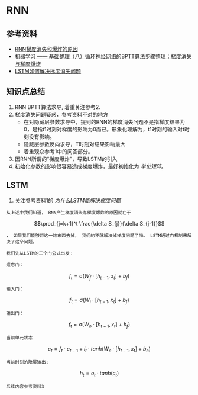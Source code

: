 # RNN
## 参考资料
- [RNN梯度消失和爆炸的原因](https://zhuanlan.zhihu.com/p/28687529)
- [机器学习 —— 基础整理（八）循环神经网络的BPTT算法步骤整理；梯度消失与梯度爆炸](https://www.cnblogs.com/Determined22/p/6562555.html)
- [LSTM如何解决梯度消失问题](https://zhuanlan.zhihu.com/p/28749444)
## 知识点总结
1. RNN BPTT算法求导, 着重关注参考2.
2. 梯度消失问题疑惑，参考资料不对的地方
   - 在对隐藏层参数求导中，提到的RNN的梯度消失问题不是指梯度结果为0，是指t1时刻对梯度的影响为0而已。形象化理解为，t1时刻的输入对t时刻没有影响。
   - 隐藏层参数反向求导，T时刻对结果影响最大
   - 着重观众参考1中的问答部分。
3. 因RNN所谓的“梯度爆炸”，导致LSTM的引入
4. 初始化参数的影响很容易造成梯度爆炸，最好初始化为 *单位矩阵*。
   
## LSTM
1. 关注参考资料1的 *为什么LSTM能解决梯度问题*
```
从上述中我们知道， RNN产生梯度消失与梯度爆炸的原因就在于
```
$$\prod_{j=k+1}^t \frac{\delta S_{j}}{\delta S_{j-1}}$$ 
```
， 如果我们能够将这一坨东西去掉， 我们的不就解决掉梯度问题了吗。 LSTM通过门机制来解决了这个问题。

我们先从LSTM的三个门公式出发：

遗忘门：
```
$$ f_t = \sigma(W_f \cdot [h_{t-1}, x_t] + b_f) $$
```
输入门： 
```
$$ f_t = \sigma(W_i \cdot [h_{t-1}, x_t] + b_f) $$
```
输出门：
```
$$ f_t = \sigma(W_o \cdot [h_{t-1}, x_t] + b_f) $$
```
当前单元状态
```
$$ c_t = f_t \cdot c_{t-1} + i_t \cdot tanh(W_c \cdot [h_{t-1}, x_t] + b_c) $$
```
当前时刻的隐层输出：
```
$$ h_t = o_t \cdot tanh(c_t) $$
```
后续内容参考资料3
```